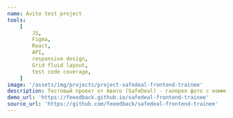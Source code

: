 ```yaml
---
name: Avito test project
tools:
    [
        JS,
        Figma,
        React,
        API,
        responsive design,
        Grid fluid layout,
        test code coverage,
    ]
image: '/assets/img/projects/project-safedeal-frontend-trainee'
description: Тестовый проект от Авито (SafeDeal) - галерея фото с комментариями. Вёрстка по дизайну в Figma. Взаимодействие с сервером по API. Создано в процессе изучения React.
demo_url: 'https://feeedback.github.io/safedeal-frontend-trainee'
source_url: 'https://github.com/feeedback/safedeal-frontend-trainee'
---
```

